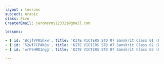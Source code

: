 ```yaml
--- 
layout : lessons 
subject: Arabic
class: Five
CreaterEmail: jeromeroy123321@gmail.com

lessons: 

- { id: 'BcjfVV05hxw', title: 'KITE VICTERS STD 07 Sanskrit Class 01 (First Bell-ഫസ്റ്റ് ബെല്‍)' }
- { id: '52wf7CPAk8o', title: 'KITE VICTERS STD 07 Sanskrit Class 02 (First Bell-ഫസ്റ്റ് ബെല്‍)' }
- { id: 'wrF9H9D1ngg', title: 'KITE VICTERS STD 07 Sanskrit Class 03 (First Bell-ഫസ്റ്റ് ബെല്‍)' }

---
```



